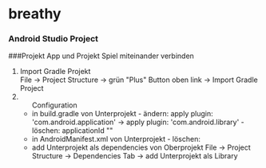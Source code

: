 # breathy

### Android Studio Project

###Projekt App und Projekt Spiel miteinander verbinden
<ol>
<li>Import Gradle Projekt</li>   
  File -> Project Structure -> grün "Plus" Button oben link -> Import Gradle Project   
<li><ul>Configuration   
  <li> in build.gradle von Unterprojekt    
	- ändern:  apply plugin: 'com.android.application' -> apply plugin: 'com.android.library'   
	- löschen: applicationId "<package>"   
  </li>
  <li> in AndroidManifest.xml von Unterprojekt   
	- löschen: <category android:name="android.intent.category.LAUNCHER" />   
  </li>
  <li> add Unterprojekt als dependencies von Oberprojekt   
	File -> Project Structure -> Dependencies Tab -> add Unterprojekt als Library   
  </li>	
</ul>
</li>
	</ol>